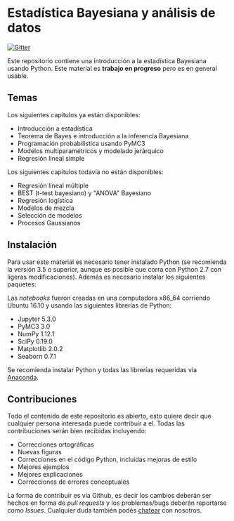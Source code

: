 # Estadística Bayesiana y análisis de datos


[![Gitter](https://badges.gitter.im/Join%20Chat.svg)](https://gitter.im/an%C3%A1lisis_bayesiano_de_datos/Lobby?utm_source=badge&utm_medium=badge&utm_campaign=pr-badge&utm_content=badge)


Este repositorio contiene una introducción a la estadística Bayesiana usando Python. Este material es **trabajo en progreso** pero es en general usable.

## Temas

Los siguientes capítulos ya están disponibles:

* Introducción a estadística
* Teorema de Bayes e introducción a la inferencia Bayesiana
* Programación probabilística usando PyMC3
* Modelos multiparamétricos y modelado jerárquico
* Regresión lineal simple

Los siguientes capítulos todavía no están disponibles:

* Regresión lineal múltiple
* BEST (t-test bayesiano) y "ANOVA" Bayesiano
* Regresión logística
* Modelos de mezcla
* Selección de modelos
* Procesos Gaussianos

  
## Instalación
Para usar este material es necesario tener instalado Python (se recomienda la versión 3.5 o superior, aunque es posible que corra con Python 2.7 con ligeras modificaciones). Además es necesario instalar los siguientes paquetes:

Las _notebooks_ fueron creadas en una computadora x86_64 corriendo Ubuntu 16.10 y usando las siguientes librerías de Python:


* Jupyter 5.3.0
* PyMC3 3.0
* NumPy 1.12.1
* SciPy 0.19.0
* Matplotlib 2.0.2
* Seaborn 0.7.1


Se recomienda instalar Python y todas las librerías requeridas vía [Anaconda](https://www.continuum.io/downloads).


## Contribuciones
Todo el contenido de este repositorio es abierto, esto quiere decir que cualquier persona interesada puede contribuir a el. Todas las contribuciones serán bien recibidas incluyendo:

* Correcciones ortográficas
* Nuevas figuras
* Correcciones en el código Python, incluidas mejoras de estilo
* Mejores ejemplos
* Mejores explicaciones 
* Correcciones de errores conceptuales

La forma de contribuir es vía Github, es decir los cambios deberán ser hechos en forma de _pull requests_ y los problemas/bugs deberán reportarse como _Issues_. Cualquier duda también podés [chatear](https://gitter.im/an%C3%A1lisis_bayesiano_de_datos/Lobby) con nosotros.
